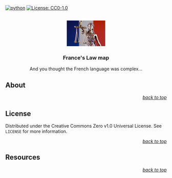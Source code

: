 <div id="top"></div>

<!-- PROJECT SHIELDS -->

[![python](https://badges.aleen42.com/src/python.svg)](https://www.python.org/)
[![License: CC0-1.0](https://img.shields.io/badge/License-CC0_1.0-lightgrey.svg)](http://creativecommons.org/publicdomain/zero/1.0/)

<!-- PROJECT LOGO -->

<br />

<div align="center">
    <a href="">
        <img src="imgs/themis.jpg" alt="Logo" height="80">
    </a>
    <h3 align="center">France's Law map</h3>
    <p align="center">
        And you thought the French language was complex...
    </p>
</div>

<!-- ABOUT THE PROJECT -->

## About

<p align="right"><a href="#top"><i>back to top</i></a></p>

## License

Distributed under the Creative Commons Zero v1.0 Universal License. See `LICENSE` for more information.

<p align="right"><a href="#top"><i>back to top</i></a></p>

<!-- RESOURCES -->

## Resources

<p align="right"><a href="#top"><i>back to top</i></a></p>